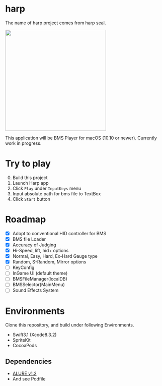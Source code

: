 # harp
The name of harp project comes from harp seal.

<img src="https://cloud.githubusercontent.com/assets/443965/26057332/28d871de-39b4-11e7-88ef-a31db1b5bf56.png" width="320">

This application will be BMS Player for macOS (10.10 or newer). Currently work in progress.

# Try to play
0. Build this project
1. Launch Harp app
2. Click `Play` under `InputKeys` menu
3. Input absolute path for bms file to TextBox
4. Click `Start` button

# Roadmap
- [x] Adopt to conventional HID controller for BMS
- [x] BMS file Loader
- [x] Accuracy of Judging
- [x] Hi-Speed, lift, hid+ options
- [x] Normal, Easy, Hard, Ex-Hard Gauge type
- [x] Random, S-Random, Mirror options
- [ ] KeyConfig
- [ ] InGame UI (default theme)
- [ ] BMSFileManager(localDB)
- [ ] BMSSelector(MainMenu)
- [ ] Sound Effects System

# Environments
Clone this repository, and build under following Environments.
- Swift3.1 (Xcode8.3.2)
- SpriteKit
- CocoaPods

## Dependencies
- [ALURE v1.2](http://kcat.strangesoft.net/alure.html)
- And see Podfile
